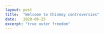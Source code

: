 ```yaml
---
layout: post
title:  "Welcome to Chinmoy controversies"
date:   2020-06-25
excerpt: "true outer freedom"
---
```

